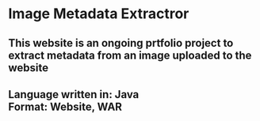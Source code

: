 <h1>Image Metadata Extractror</h1>

<h2>This website is an ongoing prtfolio project to extract metadata from an image uploaded to the website<h2>

Language written in: Java<br>
Format: Website, WAR
